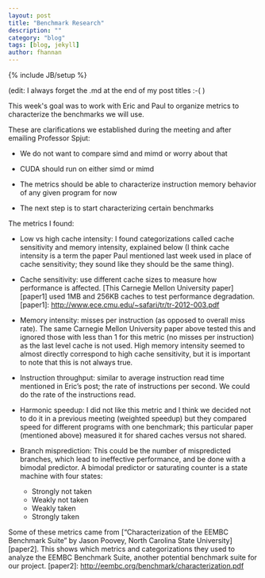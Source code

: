 ```yaml
---
layout: post
title: "Benchmark Research"
description: ""
category: "blog"
tags: [blog, jekyll]
author: fhannan
---
```

{% include JB/setup %}

(edit: I always forget the .md at the end of my post titles :-( )

This week's goal was to work with Eric and Paul to organize metrics to characterize the benchmarks we will use.

These are clarifications we established during the meeting and after emailing Professor Spjut:

- We do not want to compare simd and mimd or worry about that

- CUDA should run on either simd or mimd

- The metrics should be able to characterize instruction memory behavior of any given program for now

- The next step is to start characterizing certain benchmarks

The metrics I found:

- Low vs high cache intensity: I found categorizations called cache sensitivity and memory intensity, explained below (I think cache intensity is a term the paper Paul mentioned last week used in place of cache sensitivity; they sound like they should be the same thing).

- Cache sensitivity: use different cache sizes to measure how performance is affected. [This Carnegie Mellon University paper][paper1] used 1MB and 256KB caches to test performance degradation.
[paper1]: http://www.ece.cmu.edu/~safari/tr/tr-2012-003.pdf

- Memory intensity: misses per instruction (as opposed to overall miss rate). The same Carnegie Mellon University paper above tested this and ignored those with less than 1 for this metric (no misses per instruction) as the last level cache is not used. High memory intensity seemed to almost directly correspond to high cache sensitivity, but it is important to note that this is not always true.

- Instruction throughput: similar to average instruction read time mentioned in Eric’s post; the rate of instructions per second. We could do the rate of the instructions read.

- Harmonic speedup: I did not like this metric and I think we decided not to do it in a previous meeting (weighted speedup) but they compared speed for different programs with one benchmark; this particular paper (mentioned above) measured it for shared caches versus not shared.

- Branch misprediction: This could be the number of mispredicted branches, which lead to ineffective performance, and be done with a bimodal predictor. A bimodal predictor or saturating counter is a state machine with four states:

    - Strongly not taken
    - Weakly not taken
    - Weakly taken
    - Strongly taken

Some of these metrics came from [“Characterization of the EEMBC Benchmark Suite” by Jason Poovey, North Carolina State University][paper2]. This shows which metrics and categorizations they used to analyze the EEMBC Benchmark Suite, another potential benchmark suite for our project.
[paper2]: http://eembc.org/benchmark/characterization.pdf
